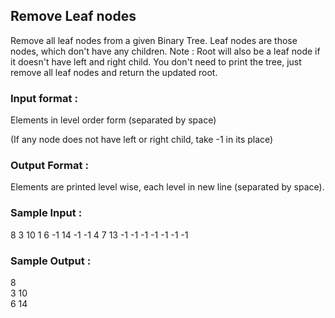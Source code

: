 ## Remove Leaf nodes
Remove all leaf nodes from a given Binary Tree. Leaf nodes are those nodes, which don't have any children.
Note : Root will also be a leaf node if it doesn't have left and right child. You don't need to print the tree, just remove all leaf nodes and return the updated root.
### Input format :

Elements in level order form (separated by space) <br/>

(If any node does not have left or right child, take -1 in its place)

### Output Format :

Elements are printed level wise, each level in new line (separated by space).

### Sample Input :
8 3 10 1 6 -1 14 -1 -1 4 7 13 -1 -1 -1 -1 -1 -1 -1
### Sample Output :
8 <br/>
3 10 <br/>
6 14